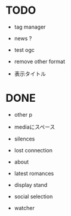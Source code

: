 # TODO

- tag manager
- news ?

- test ogc
- remove other format 
- 表示タイトル


# DONE
- other p
- mediaにスペース
- silences
- lost connection
- about

- latest romances
- display stand
- social selection
- watcher
